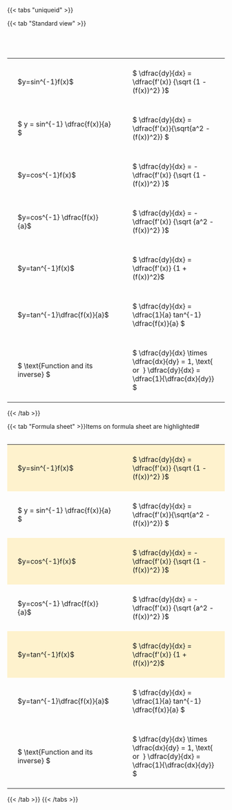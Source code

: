---
---

{{< tabs "uniqueid" >}}

{{< tab "Standard view" >}}

#  
<br>
<style type="text/css">
#T_d1769 th.col_heading {
  text-align: left;
  font-size: 1em;
}
#T_d1769 td {
  text-align: left;
  font-size: 1em;
  padding: 1.5em;
}
#T_d1769_row0_col0, #T_d1769_row1_col0, #T_d1769_row2_col0, #T_d1769_row3_col0, #T_d1769_row4_col0, #T_d1769_row5_col0, #T_d1769_row6_col0 {
  width: 300px;
  white-space: pre-wrap;
}
#T_d1769_row0_col1, #T_d1769_row1_col1, #T_d1769_row2_col1, #T_d1769_row3_col1, #T_d1769_row4_col1, #T_d1769_row5_col1, #T_d1769_row6_col1 {
  width: 400px;
  white-space: pre-wrap;
}
</style>
<table id="T_d1769">
  <thead>
  </thead>
  <tbody>
    <tr>
      <td id="T_d1769_row0_col0" class="data row0 col0" >$y=sin^{-1}f(x)$</td>
      <td id="T_d1769_row0_col1" class="data row0 col1" >$ \dfrac{dy}{dx} = \dfrac{f'(x)} {\sqrt {1 - (f(x))^2} }$</td>
    </tr>
    <tr>
      <td id="T_d1769_row1_col0" class="data row1 col0" >$ y = sin^{-1} \dfrac{f(x)}{a} $</td>
      <td id="T_d1769_row1_col1" class="data row1 col1" >$ \dfrac{dy}{dx} = \dfrac{f'(x)}{\sqrt{a^2 - (f(x))^2}} $</td>
    </tr>
    <tr>
      <td id="T_d1769_row2_col0" class="data row2 col0" >$y=cos^{-1}f(x)$</td>
      <td id="T_d1769_row2_col1" class="data row2 col1" >$ \dfrac{dy}{dx} = - \dfrac{f'(x)} {\sqrt {1 - (f(x))^2} }$</td>
    </tr>
    <tr>
      <td id="T_d1769_row3_col0" class="data row3 col0" >$y=cos^{-1} \dfrac{f(x)}{a}$</td>
      <td id="T_d1769_row3_col1" class="data row3 col1" >$ \dfrac{dy}{dx} = - \dfrac{f'(x)} {\sqrt {a^2 - (f(x))^2} }$</td>
    </tr>
    <tr>
      <td id="T_d1769_row4_col0" class="data row4 col0" >$y=tan^{-1}f(x)$</td>
      <td id="T_d1769_row4_col1" class="data row4 col1" >$ \dfrac{dy}{dx} = \dfrac{f'(x)} {1 + (f(x))^2}$</td>
    </tr>
    <tr>
      <td id="T_d1769_row5_col0" class="data row5 col0" >$y=tan^{-1}\dfrac{f(x)}{a}$</td>
      <td id="T_d1769_row5_col1" class="data row5 col1" >$ \dfrac{dy}{dx} =  \dfrac{1}{a} tan^{-1} \dfrac{f(x)}{a} $</td>
    </tr>
    <tr>
      <td id="T_d1769_row6_col0" class="data row6 col0" >$ \text{Function and its inverse} $</td>
      <td id="T_d1769_row6_col1" class="data row6 col1" >$ \dfrac{dy}{dx} \times \dfrac{dx}{dy} = 1, \text{  or  } \dfrac{dy}{dx} = \dfrac{1}{\dfrac{dx}{dy}} $</td>
    </tr>
  </tbody>
</table>
{{< /tab >}}

{{< tab "Formula sheet" >}}Items on formula sheet are highlighted#  
<br>
<style type="text/css">
#T_7b76e th.col_heading {
  text-align: left;
  font-size: 1em;
}
#T_7b76e td {
  text-align: left;
  font-size: 1em;
  padding: 1.5em;
}
#T_7b76e_row0_col0, #T_7b76e_row2_col0, #T_7b76e_row4_col0 {
  width: 300px;
  background-color: rgba(255,194,10, 0.2);
  white-space: pre-wrap;
}
#T_7b76e_row0_col1, #T_7b76e_row2_col1, #T_7b76e_row4_col1 {
  width: 400px;
  background-color: rgba(255,194,10, 0.2);
  white-space: pre-wrap;
}
#T_7b76e_row1_col0, #T_7b76e_row3_col0, #T_7b76e_row5_col0, #T_7b76e_row6_col0 {
  width: 300px;
  white-space: pre-wrap;
}
#T_7b76e_row1_col1, #T_7b76e_row3_col1, #T_7b76e_row5_col1, #T_7b76e_row6_col1 {
  width: 400px;
  white-space: pre-wrap;
}
</style>
<table id="T_7b76e">
  <thead>
  </thead>
  <tbody>
    <tr>
      <td id="T_7b76e_row0_col0" class="data row0 col0" >$y=sin^{-1}f(x)$</td>
      <td id="T_7b76e_row0_col1" class="data row0 col1" >$ \dfrac{dy}{dx} = \dfrac{f'(x)} {\sqrt {1 - (f(x))^2} }$</td>
    </tr>
    <tr>
      <td id="T_7b76e_row1_col0" class="data row1 col0" >$ y = sin^{-1} \dfrac{f(x)}{a} $</td>
      <td id="T_7b76e_row1_col1" class="data row1 col1" >$ \dfrac{dy}{dx} = \dfrac{f'(x)}{\sqrt{a^2 - (f(x))^2}} $</td>
    </tr>
    <tr>
      <td id="T_7b76e_row2_col0" class="data row2 col0" >$y=cos^{-1}f(x)$</td>
      <td id="T_7b76e_row2_col1" class="data row2 col1" >$ \dfrac{dy}{dx} = - \dfrac{f'(x)} {\sqrt {1 - (f(x))^2} }$</td>
    </tr>
    <tr>
      <td id="T_7b76e_row3_col0" class="data row3 col0" >$y=cos^{-1} \dfrac{f(x)}{a}$</td>
      <td id="T_7b76e_row3_col1" class="data row3 col1" >$ \dfrac{dy}{dx} = - \dfrac{f'(x)} {\sqrt {a^2 - (f(x))^2} }$</td>
    </tr>
    <tr>
      <td id="T_7b76e_row4_col0" class="data row4 col0" >$y=tan^{-1}f(x)$</td>
      <td id="T_7b76e_row4_col1" class="data row4 col1" >$ \dfrac{dy}{dx} = \dfrac{f'(x)} {1 + (f(x))^2}$</td>
    </tr>
    <tr>
      <td id="T_7b76e_row5_col0" class="data row5 col0" >$y=tan^{-1}\dfrac{f(x)}{a}$</td>
      <td id="T_7b76e_row5_col1" class="data row5 col1" >$ \dfrac{dy}{dx} =  \dfrac{1}{a} tan^{-1} \dfrac{f(x)}{a} $</td>
    </tr>
    <tr>
      <td id="T_7b76e_row6_col0" class="data row6 col0" >$ \text{Function and its inverse} $</td>
      <td id="T_7b76e_row6_col1" class="data row6 col1" >$ \dfrac{dy}{dx} \times \dfrac{dx}{dy} = 1, \text{  or  } \dfrac{dy}{dx} = \dfrac{1}{\dfrac{dx}{dy}} $</td>
    </tr>
  </tbody>
</table>
{{< /tab >}}
{{< /tabs >}}